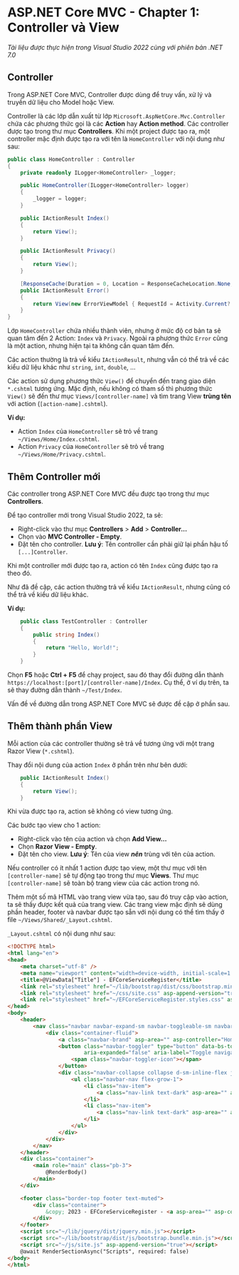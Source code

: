 # ASP.NET Core MVC - Chapter 1: Controller và View

*Tài liệu được thực hiện trong Visual Studio 2022 cùng với phiên bản .NET 7.0*

## Controller
Trong ASP.NET Core MVC, Controller được dùng để truy vấn, xử lý và truyền dữ liệu cho Model hoặc View.

Controller là các lớp dẫn xuất từ lớp `Microsoft.AspNetCore.Mvc.Controller` chứa các phương thức gọi là các **Action** hay **Action method**. Các controller được tạo trong thư mục **Controllers**.
Khi một project được tạo ra, một controller mặc định được tạo ra với tên là `HomeController` với nội dung như sau:
```csharp
public class HomeController : Controller
{
    private readonly ILogger<HomeController> _logger;

    public HomeController(ILogger<HomeController> logger)
    {
        _logger = logger;
    }

    public IActionResult Index()
    {
        return View();
    }

    public IActionResult Privacy()
    {
        return View();
    }

    [ResponseCache(Duration = 0, Location = ResponseCacheLocation.None, NoStore = true)]
    public IActionResult Error()
    {
        return View(new ErrorViewModel { RequestId = Activity.Current?.Id ?? HttpContext.TraceIdentifier });
    }
}
```
Lớp `HomeController` chứa nhiều thành viên, nhưng ở mức độ cơ bản ta sẽ quan tâm đến 2 Action: `Index` và `Privacy`. Ngoài ra phương thức `Error` cũng là một action, nhưng hiện tại ta không cần quan tâm đến.

Các action thường là trả về kiểu `IActionResult`, nhưng vẫn có thể trả về các kiểu dữ liệu khác như `string`, `int`, `double`, ...

Các action sử dụng phương thức `View()` để chuyển đến trang giao diện `*.cshtml` tương ứng. Mặc định, nếu không có tham số thì phương thức `View()` sẽ đến thư mục `Views/[controller-name]` và tìm trang View **trùng tên** với action (`[action-name].cshtml`).

**Ví dụ:**

* Action `Index` của `HomeController` sẽ trỏ về trang `~/Views/Home/Index.cshtml`.
* Action `Privacy` của `HomeController` sẽ trỏ về trang `~/Views/Home/Privacy.cshtml`.

## Thêm Controller mới
Các controller trong ASP.NET Core MVC đều được tạo trong thư mục **Controllers**.

Để tạo controller mới trong Visual Studio 2022, ta sẽ:

* Right-click vào thư mục **Controllers** > **Add** > **Controller...**
* Chọn vào **MVC Controller - Empty**.
* Đặt tên cho controller. **Lưu ý**: Tên controller cần phải giữ lại phần hậu tố `[...]Controller`.

Khi một controller mới được tạo ra, action có tên `Index` cũng được tạo ra theo đó.

Như đã đề cập, các action thường trả về kiểu `IActionResult`, nhưng cũng có thể trả về kiểu dữ liệu khác.

**Ví dụ:**
```csharp
    public class TestController : Controller 
    {
        public string Index() 
        {
            return "Hello, World!";
        }
    }
```
Chọn **F5** hoặc **Ctrl + F5** để chạy project, sau đó thay đổi đường dẫn thành `https://localhost:[port]/[controller-name]/Index`. Cụ thể, ở ví dụ trên, ta sẽ thay đường dẫn thành `~/Test/Index`.

Vấn đề về đường dẫn trong ASP.NET Core MVC sẽ được đề cập ở phần sau.

## Thêm thành phần View
Mỗi action của các controller thường sẽ trả về tương ứng với một trang Razor View (`*.cshtml`).

Thay đổi nội dung của action `Index` ở phần trên như bên dưới:
```csharp
    public IActionResult Index()
    {
        return View();
    }
```
Khi vừa được tạo ra, action sẽ không có view tương ứng. 

Các bước tạo view cho 1 action:
* Right-click vào tên của action và chọn **Add View...**
* Chọn **Razor View - Empty**.
* Đặt tên cho view. **Lưu ý**: Tên của view ***nên*** trùng với tên của action.

Nếu controller có ít nhất 1 action được tạo view, một thư mục với tên `[controller-name]` sẽ tự động tạo trong thư mục **Views**. Thư mục `[controller-name]` sẽ toàn bộ trang view của các action trong nó.

Thêm một số mã HTML vào trang view vừa tạo, sau đó truy cập vào action, ta sẽ thấy được kết quả của trang view. Các trang view mặc định sẽ dùng phần header, footer và navbar được tạo sẵn với nội dung có thể tìm thấy ở file `~/Views/Shared/_Layout.cshtml`.

`_Layout.cshtml` có nội dung như sau:
```html
<!DOCTYPE html>
<html lang="en">
<head>
    <meta charset="utf-8" />
    <meta name="viewport" content="width=device-width, initial-scale=1.0" />
    <title>@ViewData["Title"] - EFCoreServiceRegister</title>
    <link rel="stylesheet" href="~/lib/bootstrap/dist/css/bootstrap.min.css" />
    <link rel="stylesheet" href="~/css/site.css" asp-append-version="true" />
    <link rel="stylesheet" href="~/EFCoreServiceRegister.styles.css" asp-append-version="true" />
</head>
<body>
    <header>
        <nav class="navbar navbar-expand-sm navbar-toggleable-sm navbar-light bg-white border-bottom box-shadow mb-3">
            <div class="container-fluid">
                <a class="navbar-brand" asp-area="" asp-controller="Home" asp-action="Index">EFCoreServiceRegister</a>
                <button class="navbar-toggler" type="button" data-bs-toggle="collapse" data-bs-target=".navbar-collapse" aria-controls="navbarSupportedContent"
                        aria-expanded="false" aria-label="Toggle navigation">
                    <span class="navbar-toggler-icon"></span>
                </button>
                <div class="navbar-collapse collapse d-sm-inline-flex justify-content-between">
                    <ul class="navbar-nav flex-grow-1">
                        <li class="nav-item">
                            <a class="nav-link text-dark" asp-area="" asp-controller="Home" asp-action="Index">Home</a>
                        </li>
                        <li class="nav-item">
                            <a class="nav-link text-dark" asp-area="" asp-controller="Home" asp-action="Privacy">Privacy</a>
                        </li>
                    </ul>
                </div>
            </div>
        </nav>
    </header>
    <div class="container">
        <main role="main" class="pb-3">
            @RenderBody()
        </main>
    </div>

    <footer class="border-top footer text-muted">
        <div class="container">
            &copy; 2023 - EFCoreServiceRegister - <a asp-area="" asp-controller="Home" asp-action="Privacy">Privacy</a>
        </div>
    </footer>
    <script src="~/lib/jquery/dist/jquery.min.js"></script>
    <script src="~/lib/bootstrap/dist/js/bootstrap.bundle.min.js"></script>
    <script src="~/js/site.js" asp-append-version="true"></script>
    @await RenderSectionAsync("Scripts", required: false)
</body>
</html>

```
